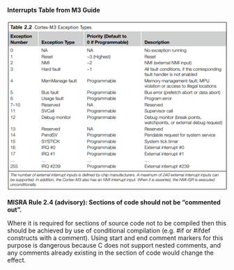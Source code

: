 **Interrupts Table from M3 Guide**


![](table.png)

**MISRA Rule 2.4 (advisory): Sections of code should not be “commented out”.**


Where it is required for sections of source code not to be compiled then this should be achieved by
use of conditional compilation (e.g. #if or #ifdef constructs with a comment). Using start and end
comment markers for this purpose is dangerous because C does not support nested comments, and
any comments already existing in the section of code would change the effect.

